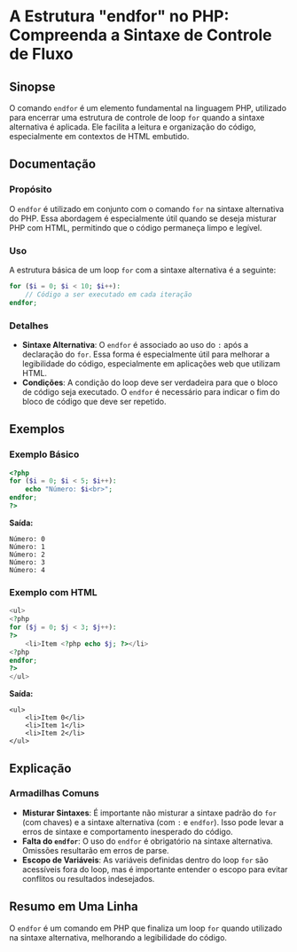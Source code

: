<!--
Meta Description: # A Estrutura "endfor" no PHP: Compreenda a Sintaxe de Controle de Fluxo ## Sinopse O comando `endfor` é um elemento fundamental na linguagem PHP, uti...
Meta Keywords: endfor, php, sintaxe, código, alternativa
-->

# A Estrutura "endfor" no PHP: Compreenda a Sintaxe de Controle de Fluxo

## Sinopse
O comando `endfor` é um elemento fundamental na linguagem PHP, utilizado para encerrar uma estrutura de controle de loop `for` quando a sintaxe alternativa é aplicada. Ele facilita a leitura e organização do código, especialmente em contextos de HTML embutido.

## Documentação
### Propósito
O `endfor` é utilizado em conjunto com o comando `for` na sintaxe alternativa do PHP. Essa abordagem é especialmente útil quando se deseja misturar PHP com HTML, permitindo que o código permaneça limpo e legível.

### Uso
A estrutura básica de um loop `for` com a sintaxe alternativa é a seguinte:

```php
for ($i = 0; $i < 10; $i++): 
    // Código a ser executado em cada iteração
endfor;
```

### Detalhes
- **Sintaxe Alternativa**: O `endfor` é associado ao uso do `:` após a declaração do `for`. Essa forma é especialmente útil para melhorar a legibilidade do código, especialmente em aplicações web que utilizam HTML.
- **Condições**: A condição do loop deve ser verdadeira para que o bloco de código seja executado. O `endfor` é necessário para indicar o fim do bloco de código que deve ser repetido.

## Exemplos
### Exemplo Básico
```php
<?php
for ($i = 0; $i < 5; $i++): 
    echo "Número: $i<br>";
endfor;
?>
```
**Saída:**
```
Número: 0
Número: 1
Número: 2
Número: 3
Número: 4
```

### Exemplo com HTML
```php
<ul>
<?php
for ($j = 0; $j < 3; $j++): 
?>
    <li>Item <?php echo $j; ?></li>
<?php 
endfor; 
?>
</ul>
```
**Saída:**
```
<ul>
    <li>Item 0</li>
    <li>Item 1</li>
    <li>Item 2</li>
</ul>
```

## Explicação
### Armadilhas Comuns
- **Misturar Sintaxes**: É importante não misturar a sintaxe padrão do `for` (com chaves) e a sintaxe alternativa (com `:` e `endfor`). Isso pode levar a erros de sintaxe e comportamento inesperado do código.
- **Falta do `endfor`**: O uso do `endfor` é obrigatório na sintaxe alternativa. Omissões resultarão em erros de parse.
- **Escopo de Variáveis**: As variáveis definidas dentro do loop `for` são acessíveis fora do loop, mas é importante entender o escopo para evitar conflitos ou resultados indesejados.

## Resumo em Uma Linha
O `endfor` é um comando em PHP que finaliza um loop `for` quando utilizado na sintaxe alternativa, melhorando a legibilidade do código.
